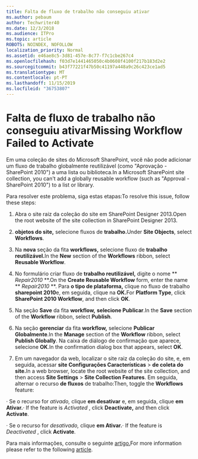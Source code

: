 ```yaml
---
title: Falta de fluxo de trabalho não conseguiu ativar
ms.author: pebaum
author: Techwriter40
ms.date: 12/3/2018
ms.audience: ITPro
ms.topic: article
ROBOTS: NOINDEX, NOFOLLOW
localization_priority: Normal
ms.assetid: e46ae8c5-3d81-457e-8c77-f7c1cbe267c4
ms.openlocfilehash: f03d7e1441465050c4b0608f4100f217b183d2e2
ms.sourcegitcommit: b43f77221f47b50c41197a448a9c26c423ce1ad5
ms.translationtype: MT
ms.contentlocale: pt-PT
ms.lasthandoff: 11/15/2019
ms.locfileid: "36753807"
---
```

# <a name="missing-workflow-failed-to-activate"></a><span data-ttu-id="b0278-102">Falta de fluxo de trabalho não conseguiu ativar</span><span class="sxs-lookup"><span data-stu-id="b0278-102">Missing Workflow Failed to Activate</span></span>

<span data-ttu-id="b0278-103">Em uma coleção de sites do Microsoft SharePoint, você não pode adicionar um fluxo de trabalho globalmente reutilizável (como "Aprovação - SharePoint 2010") a uma lista ou biblioteca.</span><span class="sxs-lookup"><span data-stu-id="b0278-103">In a Microsoft SharePoint site collection, you can't add a globally reusable workflow (such as "Approval - SharePoint 2010") to a list or library.</span></span>
  
<span data-ttu-id="b0278-104">Para resolver este problema, siga estas etapas:</span><span class="sxs-lookup"><span data-stu-id="b0278-104">To resolve this issue, follow these steps:</span></span> 
  
1. <span data-ttu-id="b0278-105">Abra o site raiz da coleção do site em SharePoint Designer 2013.</span><span class="sxs-lookup"><span data-stu-id="b0278-105">Open the root website of the site collection in SharePoint Designer 2013.</span></span>
  
2. <span data-ttu-id="b0278-106">**objetos do site,** selecione fluxos de **trabalho.**</span><span class="sxs-lookup"><span data-stu-id="b0278-106">Under **Site Objects**, select **Workflows**.</span></span> 
  
3. <span data-ttu-id="b0278-107">Na **nova** seção da fita **workflows,** selecione fluxo de **trabalho reutilizável.**</span><span class="sxs-lookup"><span data-stu-id="b0278-107">In the **New** section of the **Workflows** ribbon, select **Reusable Workflow**.</span></span> 
  
4. <span data-ttu-id="b0278-108">No formulário criar fluxo de **trabalho reutilizável,** digite o nome \*\* *Repair2010* \*\*.</span><span class="sxs-lookup"><span data-stu-id="b0278-108">On the **Create Reusable Workflow** form, enter the name \*\* *Repair2010* \*\*.</span></span> <span data-ttu-id="b0278-109">Para **o tipo de plataforma,** clique no fluxo de trabalho **sharepoint 2010**e, em seguida, clique na **OK.**</span><span class="sxs-lookup"><span data-stu-id="b0278-109">For **Platform Type**, click **SharePoint 2010 Workflow**, and then click **OK**.</span></span> 
  
1. <span data-ttu-id="b0278-110">Na seção **Save** da fita **workflow,** **selecione Publicar**.</span><span class="sxs-lookup"><span data-stu-id="b0278-110">In the **Save** section of the **Workflow** ribbon, select **Publish**.</span></span> 
  
2. <span data-ttu-id="b0278-111">Na seção **gerenciar** da fita **workflow,** selecione **Publicar Globalmente**.</span><span class="sxs-lookup"><span data-stu-id="b0278-111">In the **Manage** section of the **Workflow** ribbon, select **Publish Globally**.</span></span> <span data-ttu-id="b0278-112">Na caixa de diálogo de confirmação que aparece, selecione **OK**.</span><span class="sxs-lookup"><span data-stu-id="b0278-112">In the confirmation dialog box that appears, select **OK**.</span></span> 
  
3. <span data-ttu-id="b0278-113">Em um navegador da web, localizar o site raiz da coleção do site, e, em seguida, acessar **site Configurações Características** \> **de coleta do site.**</span><span class="sxs-lookup"><span data-stu-id="b0278-113">In a web browser, locate the root website of the site collection, and then access **Site Settings** \> **Site Collection Features**.</span></span> <span data-ttu-id="b0278-114">Em seguida, alternar o recurso **de fluxos** de trabalho:</span><span class="sxs-lookup"><span data-stu-id="b0278-114">Then, toggle the **Workflows** feature:</span></span> 
  
<span data-ttu-id="b0278-115">· Se o recurso for *ativado,* clique **em desativar** e, em seguida, clique **em Ativar.**</span><span class="sxs-lookup"><span data-stu-id="b0278-115">· If the feature is  *Activated*  , click **Deactivate,** and then click **Activate**.</span></span> 
  
<span data-ttu-id="b0278-116">· Se o recurso for *desativado,* clique **em Ativar.**</span><span class="sxs-lookup"><span data-stu-id="b0278-116">· If the feature is  *Deactivated*  , click **Activate**.</span></span> 
  
<span data-ttu-id="b0278-117">Para mais informações, consulte o seguinte [artigo.](https://go.microsoft.com/fwlink/?linkid=2047770&amp;clcid=0x409)</span><span class="sxs-lookup"><span data-stu-id="b0278-117">For more information please refer to the following [article](https://go.microsoft.com/fwlink/?linkid=2047770&amp;clcid=0x409).</span></span>
  

